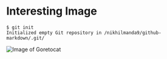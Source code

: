 # Interesting Image

```
$ git init
Initialized empty Git repository in /nikhilmanda9/github-markdown/.git/
```

![Image of Goretocat](https://octodex.github.com/images/goretocat.png)
